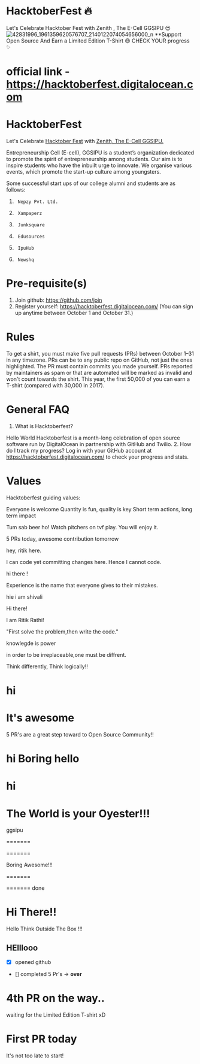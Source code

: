 
# <h1> HacktoberFest :fire: </h1> 
Let's Celebrate Hacktober Fest with Zenith , The E-Cell GGSIPU :heart_eyes:
![42831996_1961359620576707_2140122074054656000_n](https://user-images.githubusercontent.com/43717074/46319431-ab84c800-c5f7-11e8-928a-104b0b6a5740.jpg)
**Support Open Source And Earn a Limited Edition T-Shirt :heart_eyes:
CHECK YOUR progress :sparkles:
 # official link - https://hacktoberfest.digitalocean.com

# <h1> HacktoberFest</h1>
Let's Celebrate <a href="https://hacktoberfest.digitalocean.com/Hacktober">Hacktober Fest</a> with <a href="https://www.facebook.com/ecell.ipu/">Zenith, The E-Cell GGSIPU.</a>


Entrepreneurship Cell (E-cell), GGSIPU is a student’s organization dedicated to promote the spirit of entrepreneurship among students. Our aim is to inspire students who have the inbuilt urge to innovate. We organise various events, which promote the start-up culture among youngsters.

Some successful start ups of our college alumni and students are as follows:
1.      Nepzy Pvt. Ltd.
2.      Xampaperz
3.      Junksquare
4.      Edusources
5.      IpuHub
6.      Newshq

# Pre-requisite(s) 

 1. Join github: https://github.com/join
 2. Register yourself: https://hacktoberfest.digitalocean.com/ (You can sign up anytime between October 1 and October 31.)
 
# Rules

To get a shirt, you must make five pull requests (PRs) between October 1–31 in any timezone. PRs can be to any public repo on GitHub, not just the ones highlighted. The PR must contain commits you made yourself. PRs reported by maintainers as spam or that are automated will be marked as invalid and won't count towards the shirt. This year, the first 50,000 of you can earn a T-shirt (compared with 30,000 in 2017).

# General FAQ
1. What is Hacktoberfest? 

Hello World 
   Hacktoberfest is a month-long celebration of open source software run by DigitalOcean in partnership with GitHub and Twilio.
2. How do I track my progress?
   Log in with your GitHub account at https://hacktoberfest.digitalocean.com/ to check your progress and stats.

# Values

Hacktoberfest guiding values:

Everyone is welcome
Quantity is fun, quality is key
Short term actions, long term impact

Tum sab beer ho!
Watch pitchers on tvf play. 
You will enjoy it.


5 PRs today, awesome contribution tomorrow


hey, ritik here. 

I can code yet committing changes here. Hence I cannot code. 


hi there !

Experience is the name that everyone gives to their mistakes.


hie i am shivali

Hi there!

I am Ritik Rathi!


"First solve the problem,then write the code."



knowlegde is power


in order to be irreplaceable,one must be diffrent.


Think differently, Think logically!!

hi
=======

It's awesome 
=======

5 PR's are a great step toward to Open Source Community!!

hi
Boring
hello
=======

hi
=======



The World is your Oyester!!!
=======

ggsipu

=======

=======

Boring
Awesome!!!


=======

=======
 done



Hi There!!
=======
Hello
Think Outside The Box !!!
## HElllooo
-  [x] opened github 
- [] completed 5 Pr's
-> **over**


4th PR on the way..
=======

waiting for the Limited Edition T-shirt xD

First PR today
=======

It's not too late to start!

